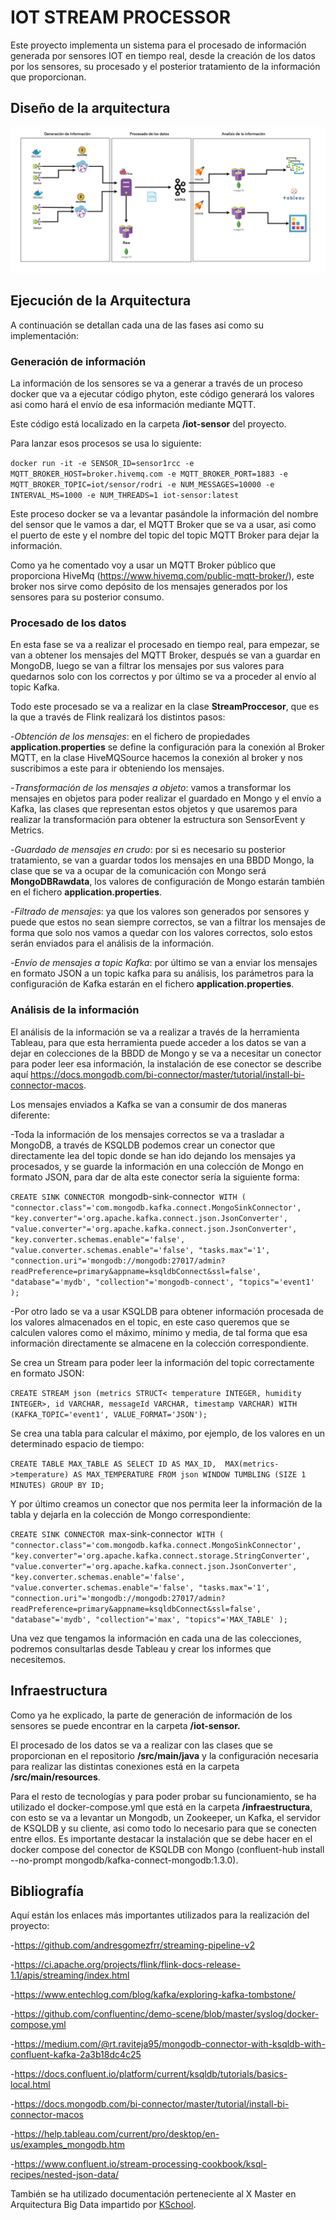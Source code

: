 # IOT STREAM PROCESSOR


Este proyecto implementa un sistema para el procesado de información generada por sensores IOT en tiempo real, desde la creación de los datos por los sensores, su procesado y el posterior tratamiento de la información que proporcionan.

## Diseño de la arquitectura
![Diseño de la arquitectura](/arquitectura/Diagrama-arquitectura.png)


## Ejecución de la Arquitectura

A continuación se detallan cada una de las fases asi como su implementación:

### Generación de información

La información de los sensores se va a generar a través de un proceso docker que va a ejecutar código phyton, este código generará los valores asi como hará el envío de esa información mediante MQTT.

Este código está localizado en la carpeta **/iot-sensor** del proyecto.

Para lanzar esos procesos se usa lo siguiente:

`docker run -it -e SENSOR_ID=sensor1rcc -e MQTT_BROKER_HOST=broker.hivemq.com -e MQTT_BROKER_PORT=1883 -e MQTT_BROKER_TOPIC=iot/sensor/rodri -e NUM_MESSAGES=10000 -e INTERVAL_MS=1000 -e NUM_THREADS=1 iot-sensor:latest
`

Este proceso docker se va a levantar pasándole la información del nombre del sensor que le vamos a dar, el MQTT Broker que se va a usar, asi como el puerto de este y el nombre del topic del topic MQTT Broker para dejar la información.

Como ya he comentado voy a usar un MQTT Broker público que proporciona HiveMq (https://www.hivemq.com/public-mqtt-broker/), este broker nos sirve como depósito de los mensajes generados por los sensores para su posterior consumo.


### Procesado de los datos

En esta fase se va a realizar el procesado en tiempo real, para empezar, se van a obtener los mensajes del MQTT Broker, después se van a guardar en MongoDB, luego se van a filtrar los mensajes por sus valores para quedarnos solo con los correctos y por último se va a proceder al envío al topic Kafka.

Todo este procesado se va a realizar en la clase **StreamProccesor**, que es la que a través de Flink realizará los distintos pasos:

-_Obtención de los mensajes_: en el fichero de propiedades **application.properties** se define la configuración para la conexión al Broker MQTT, en la clase HiveMQSource hacemos la conexión al broker y nos suscribimos a este para ir obteniendo los mensajes.

-_Transformación de los mensajes a objeto_: vamos a transformar los mensajes en objetos para poder realizar el guardado en Mongo y el envío a Kafka, las clases que representan estos objetos y que usaremos para realizar la transformación para obtener la estructura son SensorEvent y Metrics.

-_Guardado de mensajes en crudo_: por si es necesario su posterior tratamiento, se van a guardar todos los mensajes en una BBDD Mongo, la clase que se va a ocupar de la comunicación con Mongo será **MongoDBRawdata**, los valores de configuración de Mongo estarán también en el fichero **application.properties**.
 
-_Filtrado de mensajes_: ya que los valores son generados por sensores y puede que estos no sean siempre correctos, se van a filtrar los mensajes de forma que solo nos vamos a quedar con los valores correctos, solo estos serán enviados para el análisis de la información.

-_Envío de mensajes a topic Kafka_: por último se van a enviar los mensajes en formato JSON a un topic kafka para su análisis, los parámetros para la configuración de Kafka estarán en el fichero **application.properties**.


### Análisis de la información

El análisis de la información se va a realizar a través de la herramienta Tableau, para que esta herramienta puede acceder a los datos se van a dejar en colecciones de la BBDD de Mongo y se va a necesitar un conector para poder leer esa información, la instalación de ese conector se describe aquí https://docs.mongodb.com/bi-connector/master/tutorial/install-bi-connector-macos.

Los mensajes enviados a Kafka se van a consumir de dos maneras diferente:

-Toda la información de los mensajes correctos se va a trasladar a MongoDB, a través de KSQLDB podemos crear un conector que directamente lea del topic donde se han ido dejando los mensajes ya procesados, y se guarde la información en una colección de Mongo en formato JSON, para dar de alta este conector sería la siguiente forma:

`CREATE SINK CONNECTOR `mongodb-sink-connector` WITH (
"connector.class"='com.mongodb.kafka.connect.MongoSinkConnector',
"key.converter"='org.apache.kafka.connect.json.JsonConverter',
"value.converter"='org.apache.kafka.connect.json.JsonConverter',
"key.converter.schemas.enable"='false',
"value.converter.schemas.enable"='false',
"tasks.max"='1',
"connection.uri"='mongodb://mongodb:27017/admin?readPreference=primary&appname=ksqldbConnect&ssl=false',
"database"='mydb',
"collection"='mongodb-connect',
"topics"='event1'
);`

-Por otro lado se va a usar KSQLDB para obtener información procesada de los valores almacenados en el topic, en este caso queremos que se calculen valores como el máximo, mínimo y media, de tal forma que esa información directamente se almacene en la colección correspondiente.
    
Se crea un Stream para poder leer la información del topic correctamente en formato JSON:

`CREATE STREAM json
(metrics STRUCT<
temperature INTEGER,
humidity INTEGER>,
id VARCHAR,
messageId VARCHAR,
timestamp VARCHAR)
WITH (KAFKA_TOPIC='event1', VALUE_FORMAT='JSON');`

Se crea una tabla para calcular el máximo, por ejemplo, de los valores en un determinado espacio de tiempo:
    
`CREATE TABLE MAX_TABLE AS
SELECT ID AS MAX_ID, 
MAX(metrics->temperature) AS MAX_TEMPERATURE
FROM json
WINDOW TUMBLING (SIZE 1 MINUTES)
GROUP BY ID;`

Y por último creamos un conector que nos permita leer la información de la tabla y dejarla en la colección de Mongo correspondiente:

`CREATE SINK CONNECTOR `max-sink-connector` WITH (
"connector.class"='com.mongodb.kafka.connect.MongoSinkConnector',
"key.converter"='org.apache.kafka.connect.storage.StringConverter',
"value.converter"='org.apache.kafka.connect.json.JsonConverter',
"key.converter.schemas.enable"='false',
"value.converter.schemas.enable"='false',
"tasks.max"='1',
"connection.uri"='mongodb://mongodb:27017/admin?readPreference=primary&appname=ksqldbConnect&ssl=false',
"database"='mydb',
"collection"='max',
"topics"='MAX_TABLE'
);`

Una vez que tengamos la información en cada una de las colecciones, podremos consultarlas desde Tableau y crear los informes que necesitemos.


## Infraestructura

Como ya he explicado, la parte de generación de información de los sensores se puede encontrar en la carpeta **/iot-sensor.**

El procesado de los datos se va a realizar con las clases que se proporcionan en el repositorio **/src/main/java** y la configuración necesaria para realizar las distintas conexiones está en la carpeta **/src/main/resources**.

Para el resto de tecnologías y para poder probar su funcionamiento, se ha utilizado el docker-compose.yml que está en la carpeta **/infraestructura**, con esto se va a levantar un Mongodb, un Zookeeper, un Kafka, el servidor de KSQLDB y su cliente, asi como todo lo necesario para que se conecten entre ellos. Es importante destacar la instalación que se debe hacer en el docker compose del conector de KSQLDB con Mongo (confluent-hub install --no-prompt mongodb/kafka-connect-mongodb:1.3.0).


## Bibliografía

Aquí están los enlaces más importantes utilizados para la realización del proyecto:

-https://github.com/andresgomezfrr/streaming-pipeline-v2

-https://ci.apache.org/projects/flink/flink-docs-release-1.1/apis/streaming/index.html

-https://www.entechlog.com/blog/kafka/exploring-kafka-tombstone/

-https://github.com/confluentinc/demo-scene/blob/master/syslog/docker-compose.yml

-https://medium.com/@rt.raviteja95/mongodb-connector-with-ksqldb-with-confluent-kafka-2a3b18dc4c25

-https://docs.confluent.io/platform/current/ksqldb/tutorials/basics-local.html

-https://docs.mongodb.com/bi-connector/master/tutorial/install-bi-connector-macos

-https://help.tableau.com/current/pro/desktop/en-us/examples_mongodb.htm

-https://www.confluent.io/stream-processing-cookbook/ksql-recipes/nested-json-data/

También se ha utilizado documentación perteneciente al X Master en Arquitectura Big Data impartido por [KSchool](http://www.kschool.com).

    